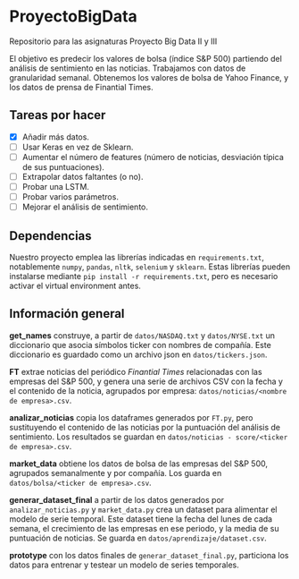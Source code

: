 # ProyectoBigData
Repositorio para las asignaturas Proyecto Big Data II y III

El objetivo es predecir los valores de bolsa (índice S&P 500) partiendo del análisis de sentimiento en las noticias. Trabajamos con datos de granularidad semanal. Obtenemos los valores de bolsa de Yahoo Finance, y los datos de prensa de Finantial Times.

## Tareas por hacer
- [x] Añadir más datos.
- [ ] Usar Keras en vez de Sklearn.
- [ ] Aumentar el número de features (número de noticias, desviación típica de sus puntuaciones).
- [ ] Extrapolar datos faltantes (o no).
- [ ] Probar una LSTM.
- [ ] Probar varios parámetros.
- [ ] Mejorar el análisis de sentimiento.

## Dependencias
Nuestro proyecto emplea las librerías indicadas en `requirements.txt`, notablemente `numpy`, `pandas`, `nltk`, `selenium` y `sklearn`. Estas librerías pueden instalarse mediante `pip install -r requirements.txt`, pero es necesario activar el virtual environment antes.

## Información general
**get_names** construye, a partir de `datos/NASDAQ.txt` y `datos/NYSE.txt` un diccionario que asocia símbolos ticker con nombres de compañía. Este diccionario es guardado como un archivo json en `datos/tickers.json`.

**FT** extrae noticias del periódico *Finantial Times* relacionadas con las empresas del S&P 500, y genera una serie de archivos CSV con la fecha y el contenido de la noticia, agrupados por empresa: `datos/noticias/<nombre de empresa>.csv`.

**analizar_noticias** copia los dataframes generados por `FT.py`, pero sustituyendo el contenido de las noticias por la puntuación del análisis de sentimiento. Los resultados se guardan en `datos/noticias - score/<ticker de empresa>.csv`.

**market_data** obtiene los datos de bolsa de las empresas del S&P 500, agrupados semanalmente y por compañía. Los guarda en `datos/bolsa/<ticker de empresa>.csv`.

**generar_dataset_final** a partir de los datos generados por `analizar_noticias.py` y `market_data.py` crea un dataset para alimentar el modelo de serie temporal. Este dataset tiene la fecha del lunes de cada semana, el crecimiento de las empresas en ese periodo, y la media de su puntuación de noticias. Se guarda en `datos/aprendizaje/dataset.csv`.

**prototype** con los datos finales de `generar_dataset_final.py`, particiona los datos para entrenar y testear un modelo de series temporales.
